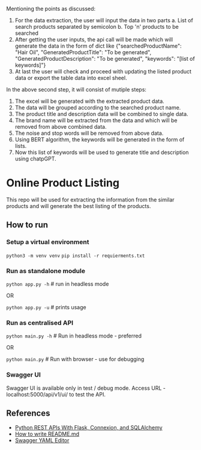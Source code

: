 Mentioning the points as discussed:
1. For the data extraction, the user will input the data in two parts
   a. List of search products separated by semicolon
   b. Top 'n' products to be searched
2. After getting the user inputs, the api call will be made which will generate the data in the form of dict like
   {"searchedProductName": "Hair Oil", "GeneratedProductTitle": "To be generated", "GeneratedProductDescription": "To be generated", "keywords": "[list of    keywords]"}
3. At last the user will check and proceed with updating the listed product data or export the table data into excel sheel.

In the above second step, it will consist of mutiple steps:
1. The excel will be generated with the extracted product data.
2. The data will be grouped according to the searched product name.
3. The product title and description data will be combined to single data. 
4. The brand name will be extracted from the data and which will be removed from above combined data.
5. The noise and stop words will be removed from above data.
6. Using BERT algorithm, the keywords will be generated in the form of lists.
7. Now this list of keywords will be used to generate title and description using chatpGPT.

# Online Product Listing
This repo will be used for extracting the information from the similar products and will generate the best listing of the products.

## How to run
### Setup a virtual environment
`python3 -m venv venv` 
`pip install -r requierments.txt`

### Run as standalone module
`python app.py -h` # run in headless mode

OR

`python app.py -u` # prints usage

### Run as centralised API
`python main.py -h` # Run in headless mode - preferred

OR

`python main.py` # Run with browser - use for debugging

### Swagger UI
Swagger UI is available only in test / debug mode. Access URL - localhost:5000/api/v1/ui/ to test the API.

## References
- [Python REST APIs With Flask, Connexion, and SQLAlchemy](https://dassum.medium.com/python-rest-apis-with-flask-connexion-and-sqlalchemy-3c8c3292d9ce)
- [How to write README.md](https://medium.com/@saumya.ranjan/how-to-write-a-readme-md-file-markdown-file-20cb7cbcd6f)
- [Swagger YAML Editor](https://editor.swagger.io/)

